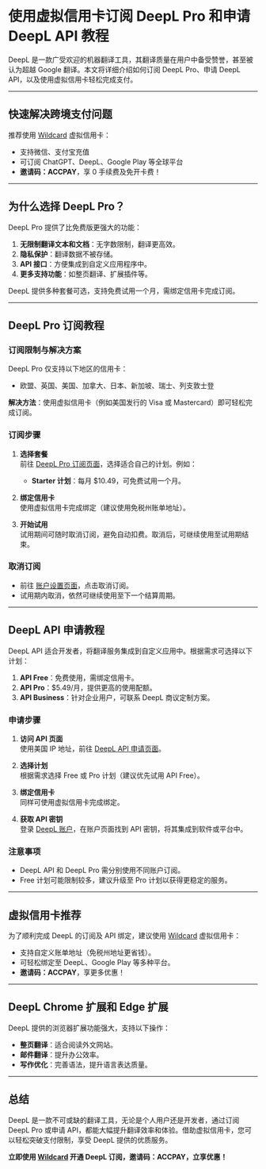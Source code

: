 # 使用虚拟信用卡订阅 DeepL Pro 和申请 DeepL API 教程

DeepL 是一款广受欢迎的机器翻译工具，其翻译质量在用户中备受赞誉，甚至被认为超越 Google 翻译。本文将详细介绍如何订阅 DeepL Pro、申请 DeepL API，以及使用虚拟信用卡轻松完成支付。

---

## **快速解决跨境支付问题**
推荐使用 [Wildcard](https://bit.ly/bewildcard) 虚拟信用卡：
- 支持微信、支付宝充值
- 可订阅 ChatGPT、DeepL、Google Play 等全球平台
- **邀请码：ACCPAY**，享 0 手续费及免开卡费！

---

## **为什么选择 DeepL Pro？**

DeepL Pro 提供了比免费版更强大的功能：
1. **无限制翻译文本和文档**：无字数限制，翻译更高效。
2. **隐私保护**：翻译数据不被存储。
3. **API 接口**：方便集成到自定义应用程序中。
4. **更多支持功能**：如整页翻译、扩展插件等。

DeepL 提供多种套餐可选，支持免费试用一个月，需绑定信用卡完成订阅。

---

## **DeepL Pro 订阅教程**

### **订阅限制与解决方案**
DeepL Pro 仅支持以下地区的信用卡：
- 欧盟、英国、美国、加拿大、日本、新加坡、瑞士、列支敦士登

**解决方法**：使用虚拟信用卡（例如美国发行的 Visa 或 Mastercard）即可轻松完成订阅。

### **订阅步骤**
1. **选择套餐**  
   前往 [DeepL Pro 订阅页面](https://www.deepl.com/zh/why-deepl-pro/)，选择适合自己的计划。例如：
   - **Starter 计划**：每月 $10.49，可免费试用一个月。
   
2. **绑定信用卡**  
   使用虚拟信用卡完成绑定（建议使用免税州账单地址）。

3. **开始试用**  
   试用期间可随时取消订阅，避免自动扣费。取消后，可继续使用至试用期结束。

### **取消订阅**
- 前往 [账户设置页面](https://www.deepl.com/zh/account)，点击取消订阅。
- 试用期内取消，依然可继续使用至下一个结算周期。

---

## **DeepL API 申请教程**

DeepL API 适合开发者，将翻译服务集成到自定义应用中。根据需求可选择以下计划：
1. **API Free**：免费使用，需绑定信用卡。
2. **API Pro**：$5.49/月，提供更高的使用配额。
3. **API Business**：针对企业用户，可联系 DeepL 商议定制方案。

### **申请步骤**
1. **访问 API 页面**  
   使用美国 IP 地址，前往 [DeepL API 申请页面](https://www.deepl.com/pro#developer)。

2. **选择计划**  
   根据需求选择 Free 或 Pro 计划（建议优先试用 API Free）。

3. **绑定信用卡**  
   同样可使用虚拟信用卡完成绑定。

4. **获取 API 密钥**  
   登录 [DeepL 账户](https://www.deepl.com/zh/account/summary)，在账户页面找到 API 密钥，将其集成到软件或平台中。

### **注意事项**
- DeepL API 和 DeepL Pro 需分别使用不同账户订阅。
- Free 计划可能限制较多，建议升级至 Pro 计划以获得更稳定的服务。

---

## **虚拟信用卡推荐**
为了顺利完成 DeepL 的订阅及 API 绑定，建议使用 [Wildcard](https://bit.ly/bewildcard) 虚拟信用卡：
- 支持自定义账单地址（免税州地址更省钱）。
- 可轻松绑定至 DeepL、Google Play 等多种平台。
- **邀请码：ACCPAY**，享更多优惠！

---

## **DeepL Chrome 扩展和 Edge 扩展**
DeepL 提供的浏览器扩展功能强大，支持以下操作：
- **整页翻译**：适合阅读外文网站。
- **邮件翻译**：提升办公效率。
- **写作优化**：完善语法，提升语言表达质量。

---

## **总结**
DeepL 是一款不可或缺的翻译工具，无论是个人用户还是开发者，通过订阅 DeepL Pro 或申请 API，都能大幅提升翻译效率和体验。借助虚拟信用卡，您可以轻松突破支付限制，享受 DeepL 提供的优质服务。

**立即使用 [Wildcard](https://bit.ly/bewildcard) 开通 DeepL 订阅，邀请码：ACCPAY，立享优惠！**
